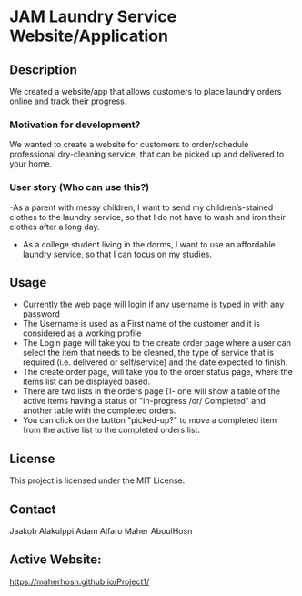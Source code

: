 # JAM Laundry Service Website/Application

## Description
We created a website/app that allows customers to place laundry orders online and track their progress.

### Motivation for development?
We wanted to create a website for customers to order/schedule professional dry-cleaning service, that can be picked up and delivered to your home.

### User story (Who can use this?)
-As a parent with messy children, I want to send my children’s-stained clothes to the laundry service, so that I do not have to wash and iron their clothes after a long day.
- As a college student living in the dorms, I want to use an affordable laundry service, so that I can focus on my studies.


## Usage
- Currently the web page will login if any username is typed in with any password
- The Username is used as a First name of the customer and it is considered as a working profile
- The Login page will take you to the create order page where a user can select the item that needs to be cleaned, the type of service that is required (i.e. delivered or self/service) and the date expected to finish.
- The create order page, will take you to the order status page, where the items list can be displayed based.
- There are two lists in the orders page (1- one will show a table of the active items having a status of "in-progress /or/ Completed" and another table with the completed orders.
- You can click on the button "picked-up?" to move a completed item from the active list to the completed orders list.


## License
This project is licensed under the MIT License.

## Contact
Jaakob Alakulppi
Adam Alfaro
Maher AboulHosn


## Active Website:
https://maherhosn.github.io/Project1/
